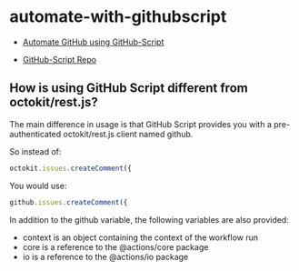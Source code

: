 # automate-with-githubscript

* [Automate GitHub using GitHub-Script](https://learn.microsoft.com/en-us/training/modules/automate-github-using-github-script/?source=learn)

* [GitHub-Script Repo](https://github.com/actions/github-script)


## How is using GitHub Script different from octokit/rest.js?
The main difference in usage is that GitHub Script provides you with a pre-authenticated octokit/rest.js client named github.

So instead of:
```js
octokit.issues.createComment({
```
You would use:

```js
github.issues.createComment({
```

In addition to the github variable, the following variables are also provided:

* context is an object containing the context of the workflow run
* core is a reference to the @actions/core package
* io is a reference to the @actions/io package
